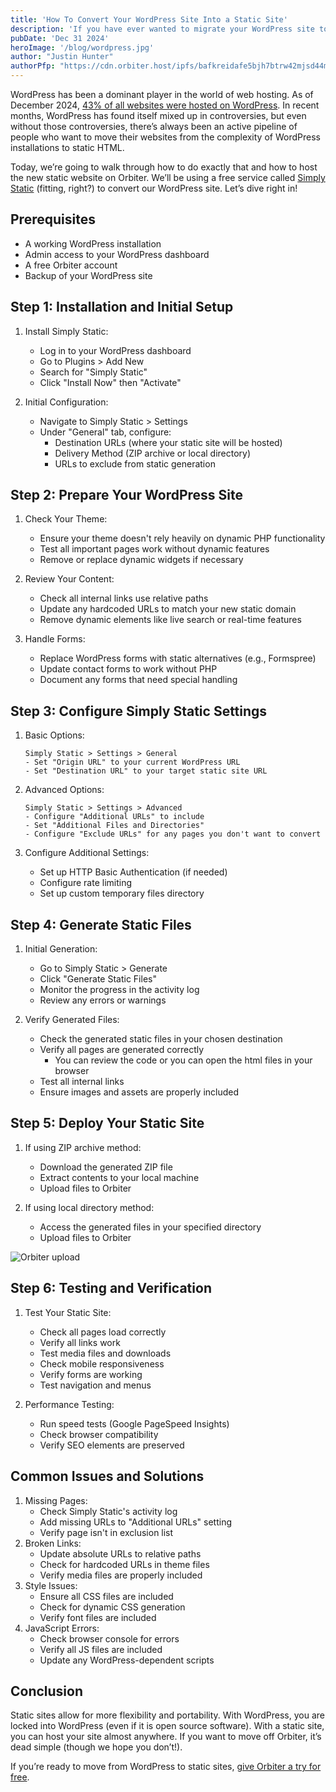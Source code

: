 ```yaml
---
title: 'How To Convert Your WordPress Site Into a Static Site'
description: 'If you have ever wanted to migrate your WordPress site to static HTML, this is your guide.'
pubDate: 'Dec 31 2024'
heroImage: '/blog/wordpress.jpg'
author: "Justin Hunter"
authorPfp: "https://cdn.orbiter.host/ipfs/bafkreidafe5bjh7btrw42mjsd44mfkq5zamonfgxr2p5dlatwod66ltjxq"
---
```

 WordPress has been a dominant player in the world of web hosting. As of December 2024, [43% of all websites were hosted on WordPress](https://www.wpzoom.com/blog/wordpress-statistics/). In recent months, WordPress has found itself mixed up in controversies, but even without those controversies, there’s always been an active pipeline of people who want to move their websites from the complexity of WordPress installations to static HTML.

Today, we’re going to walk through how to do exactly that and how to host the new static website on Orbiter. We’ll be using a free service called [Simply Static](https://simplystatic.com/) (fitting, right?) to convert our WordPress site. Let’s dive right in!

## Prerequisites

*   A working WordPress installation
*   Admin access to your WordPress dashboard
*   A free Orbiter account
*   Backup of your WordPress site

## Step 1: Installation and Initial Setup

1.  Install Simply Static:
    *   Log in to your WordPress dashboard
    *   Go to Plugins > Add New
    *   Search for "Simply Static"
    *   Click "Install Now" then "Activate"

2.  Initial Configuration:
    *   Navigate to Simply Static > Settings
    *   Under "General" tab, configure:
        *   Destination URLs (where your static site will be hosted)
        *   Delivery Method (ZIP archive or local directory)
        *   URLs to exclude from static generation


## Step 2: Prepare Your WordPress Site

1.  Check Your Theme:
    *   Ensure your theme doesn't rely heavily on dynamic PHP functionality
    *   Test all important pages work without dynamic features
    *   Remove or replace dynamic widgets if necessary

2.  Review Your Content:
    *   Check all internal links use relative paths
    *   Update any hardcoded URLs to match your new static domain
    *   Remove dynamic elements like live search or real-time features

3.  Handle Forms:
    *   Replace WordPress forms with static alternatives (e.g., Formspree)
    *   Update contact forms to work without PHP
    *   Document any forms that need special handling


## Step 3: Configure Simply Static Settings

1.  Basic Options:

    ```
    Simply Static > Settings > General
    - Set "Origin URL" to your current WordPress URL
    - Set "Destination URL" to your target static site URL

    ```

2.  Advanced Options:

    ```
    Simply Static > Settings > Advanced
    - Configure "Additional URLs" to include
    - Set "Additional Files and Directories"
    - Configure "Exclude URLs" for any pages you don't want to convert

    ```

3.  Configure Additional Settings:
    *   Set up HTTP Basic Authentication (if needed)
    *   Configure rate limiting
    *   Set up custom temporary files directory


## Step 4: Generate Static Files

1.  Initial Generation:
    *   Go to Simply Static > Generate
    *   Click "Generate Static Files"
    *   Monitor the progress in the activity log
    *   Review any errors or warnings

2.  Verify Generated Files:
    *   Check the generated static files in your chosen destination
    *   Verify all pages are generated correctly
        *   You can review the code or you can open the html files in your browser
    *   Test all internal links
    *   Ensure images and assets are properly included


## Step 5: Deploy Your Static Site

1.  If using ZIP archive method:
    *   Download the generated ZIP file
    *   Extract contents to your local machine
    *   Upload files to Orbiter

2.  If using local directory method:
    *   Access the generated files in your specified directory
    *   Upload files to Orbiter

![Orbiter upload](https://justin.mypinata.cloud/ipfs/bafkreiczvzearwwxoqntfgrxhsrf2giz7hxmtomb4pkiygcijre3zmdki4)

## Step 6: Testing and Verification

1.  Test Your Static Site:
    *   Check all pages load correctly
    *   Verify all links work
    *   Test media files and downloads
    *   Check mobile responsiveness
    *   Verify forms are working
    *   Test navigation and menus

2.  Performance Testing:
    *   Run speed tests (Google PageSpeed Insights)
    *   Check browser compatibility
    *   Verify SEO elements are preserved

## Common Issues and Solutions

1.  Missing Pages:
    *   Check Simply Static's activity log
    *   Add missing URLs to "Additional URLs" setting
    *   Verify page isn't in exclusion list
2.  Broken Links:
    *   Update absolute URLs to relative paths
    *   Check for hardcoded URLs in theme files
    *   Verify media files are properly included
3.  Style Issues:
    *   Ensure all CSS files are included
    *   Check for dynamic CSS generation
    *   Verify font files are included
4.  JavaScript Errors:
    *   Check browser console for errors
    *   Verify all JS files are included
    *   Update any WordPress-dependent scripts

## Conclusion

Static sites allow for more flexibility and portability. With WordPress, you are locked into WordPress (even if it is open source software). With a static site, you can host your site almost anywhere. If you want to move off Orbiter, it’s dead simple (though we hope you don’t!).

If you’re ready to move from WordPress to static sites, [give Orbiter a try for free](https://app.orbiter.com?ref=blog).
